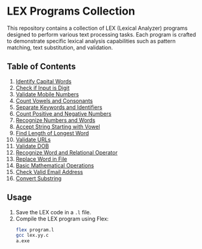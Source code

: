 # LEX Programs Collection

This repository contains a collection of LEX (Lexical Analyzer) programs designed to perform various text processing tasks. Each program is crafted to demonstrate specific lexical analysis capabilities such as pattern matching, text substitution, and validation.

## Table of Contents

1. [Identify Capital Words](#Capital)
2. [Check if Input is Digit](#2-check-if-input-is-digit)
3. [Validate Mobile Numbers](#3-validate-mobile-numbers)
4. [Count Vowels and Consonants](#4-count-vowels-and-consonants)
5. [Separate Keywords and Identifiers](#5-separate-keywords-and-identifiers)
6. [Count Positive and Negative Numbers](#6-count-positive-and-negative-numbers)
7. [Recognize Numbers and Words](#7-recognize-numbers-and-words)
8. [Accept String Starting with Vowel](#8-accept-string-starting-with-vowel)
9. [Find Length of Longest Word](#9-find-length-of-longest-word)
10. [Validate URLs](#10-validate-urls)
11. [Validate DOB](#11-validate-dob)
12. [Recognize Word and Relational Operator](#12-recognize-word-and-relational-operator)
13. [Replace Word in File](#13-replace-word-in-file)
14. [Basic Mathematical Operations](#14-basic-mathematical-operations)
15. [Check Valid Email Address](#15-check-valid-email-address)
16. [Convert Substring](#16-convert-substring)

## Usage

1. Save the LEX code in a `.l` file.
2. Compile the LEX program using Flex:
   ```sh
   flex program.l
   gcc lex.yy.c
   a.exe 
